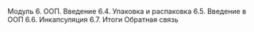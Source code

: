 Модуль 6. ООП. Введение
6.4. Упаковка и распаковка
6.5. Введение в ООП
6.6. Инкапсуляция
6.7. Итоги Обратная связь
